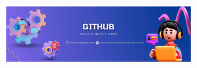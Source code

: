 [![MasterHead](https://raw.githubusercontent.com/RavitaNRL/RavitaNRL/master/github.png)](https://www.linkedin.com/in/ravita-nurul-asmi/)
